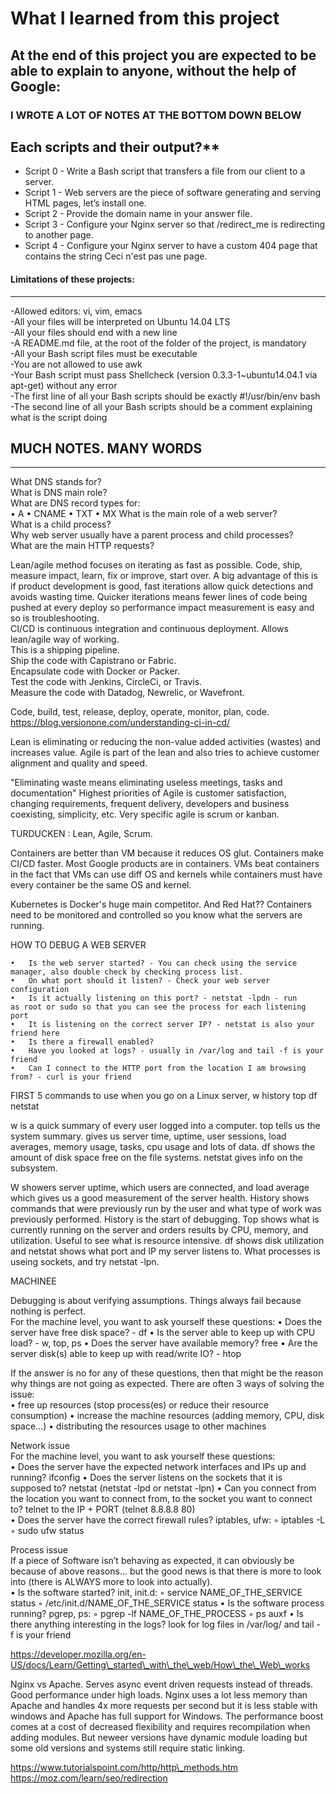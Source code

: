 # What I learned from this project  
At the end of this project you are expected to be able to explain to anyone, without the help of Google:  
---  

### I WROTE A LOT OF NOTES AT THE BOTTOM DOWN BELOW

## Each scripts and their output?**  
* Script 0 - Write a Bash script that transfers a file from our client to a server.      
* Script 1 - Web servers are the piece of software generating and serving HTML pages, let’s install one.    
* Script 2 - Provide the domain name in your answer file.      
* Script 3 - Configure your Nginx server so that /redirect_me is redirecting to another page.    
* Script 4 - Configure your Nginx server to have a custom 404 page that contains the string Ceci n'est pas une page.    



#### Limitations of these projects:  
___

-Allowed editors: vi, vim, emacs  
-All your files will be interpreted on Ubuntu 14.04 LTS  
-All your files should end with a new line  
-A README.md file, at the root of the folder of the project, is mandatory  
-All your Bash script files must be executable  
-You are not allowed to use awk  
-Your Bash script must pass Shellcheck (version 0.3.3-1~ubuntu14.04.1 via apt-get) without any error  
-The first line of all your Bash scripts should be exactly #!/usr/bin/env bash  
-The second line of all your Bash scripts should be a comment explaining what is the script doing  


## MUCH NOTES. MANY WORDS
___


What DNS stands for?     
What is DNS main role?  
What are DNS record types for:  
	•	A
	•	CNAME
	•	TXT
	•	MX
What is the main role of a web server?  
What is a child process?  
Why web server usually have a parent process and child processes?  
What are the main HTTP requests?  




Lean/agile method focuses on iterating as fast as possible. Code, ship, measure impact, learn, fix or improve, start over. 
A big advantage of this is if product development is good, fast iterations allow quick detections and avoids wasting time. Quicker iterations means fewer lines of code being pushed at every deploy so performance impact measurement is easy and so is troubleshooting.   
CI/CD is continuous integration and continuous deployment. Allows lean/agile way of working.  
This is a shipping pipeline.   
Ship the code with Capistrano or Fabric.  
Encapsulate code with Docker or Packer.  
Test the code with Jenkins, CircleCi, or Travis.  
Measure the code with Datadog, Newrelic, or Wavefront.  

Code, build, test, release, deploy, operate, monitor, plan, code.  
https://blog.versionone.com/understanding-ci-in-cd/  

Lean is eliminating or reducing the non-value added activities (wastes) and increases value. Agile is part of the lean and also tries to achieve customer alignment and quality and speed.  

"Eliminating waste means eliminating useless meetings, tasks and documentation"
Highest priorities of Agile is customer satisfaction, changing requirements, frequent delivery, developers and business coexisting, simplicity, etc. Very specific agile is scrum or kanban.   

TURDUCKEN : Lean, Agile, Scrum.  


Containers are better than VM because it reduces OS glut. Containers make CI/CD faster. Most Google products are in containers. VMs beat containers in the fact that VMs can use diff OS and kernels while containers must have every container be the same OS and kernel.  

Kubernetes is Docker's huge main competitor. And Red Hat?? Containers need to be monitored and controlled so you know what the servers are running.    



HOW TO DEBUG A WEB SERVER

	•	Is the web server started? - You can check using the service manager, also double check by checking process list.
	•	On what port should it listen? - Check your web server configuration
	•	Is it actually listening on this port? - netstat -lpdn - run as root or sudo so that you can see the process for each listening port
	•	It is listening on the correct server IP? - netstat is also your friend here
	•	Is there a firewall enabled?
	•	Have you looked at logs? - usually in /var/log and tail -f is your friend
	•	Can I connect to the HTTP port from the location I am browsing from? - curl is your friend


FIRST 5 commands to use when you go on a Linux server,
w
history
top
df
netstat  

w is a quick summary of every user logged into a computer. top tells us the system summary. gives us server time, uptime, user sessions, load averages, memory usage, tasks, cpu usage and lots of data. df shows the amount of disk space free on the file systems. netstat gives info on the subsystem.  



W showers server uptime, which users are connected, and load average which gives us a good measurement of the server health. History shows commands that were previously run by the user and what type of work was previously performed. History is the start of debugging. Top shows what is currently running on the server and orders results by CPU, memory, and utilization. Useful to see what is resource intensive. df shows disk utilization and netstat shows what port and IP my server listens to. What processes is useing sockets, and try netstat -lpn.  

MACHINEE  


Debugging is about verifying assumptions. Things always fail because nothing is perfect.   
For the machine level, you want to ask yourself these questions:
	•	Does the server have free disk space? - df
	•	Is the server able to keep up with CPU load? - w, top, ps
	•	Does the server have available memory? free
	•	Are the server disk(s) able to keep up with read/write IO? - htop  


If the answer is no for any of these questions, then that might be the reason why things are not going as expected. There are often 3 ways of solving the issue:  
	•	free up resources (stop process(es) or reduce their resource consumption)
	•	increase the machine resources (adding memory, CPU, disk space…)
	•	distributing the resources usage to other machines  




Network issue  
For the machine level, you want to ask yourself these questions:  
	•	Does the server have the expected network interfaces and IPs up and running? ifconfig
	•	Does the server listens on the sockets that it is supposed to? netstat (netstat -lpd or netstat -lpn)
	•	Can you connect from the location you want to connect from, to the socket you want to connect to? telnet to the IP + PORT (telnet 8.8.8.8 80)  
	•	Does the server have the correct firewall rules? iptables, ufw:
	◦	iptables -L
	◦	sudo ufw status  


Process issue  
If a piece of Software isn’t behaving as expected, it can obviously be because of above reasons… but the good news is that there is more to look into (there is ALWAYS more to look into actually).  
	•	Is the software started? init, init.d:
	◦	service NAME_OF_THE_SERVICE status
	◦	/etc/init.d/NAME_OF_THE_SERVICE status
	•	Is the software process running? pgrep, ps:
	◦	pgrep -lf NAME_OF_THE_PROCESS
	◦	ps auxf
	•	Is there anything interesting in the logs? look for log files in /var/log/ and tail -f is your friend  

https://developer.mozilla.org/en-US/docs/Learn/Getting\_started\_with\_the\_web/How\_the\_Web\_works  

Nginx vs Apache. Serves async event driven requests instead of threads. Good performance under high loads. Nginx uses a lot less memory than Apache and handles 4x more requests per second but it is less stable with windows and Apache has full support for Windows. The performance boost comes at a cost of decreased flexibility and requires recompilation when adding modules. But neweer versions have dynamic module loading but some old versions and systems still require static linking.  


https://www.tutorialspoint.com/http/http\_methods.htm  
https://moz.com/learn/seo/redirection  



